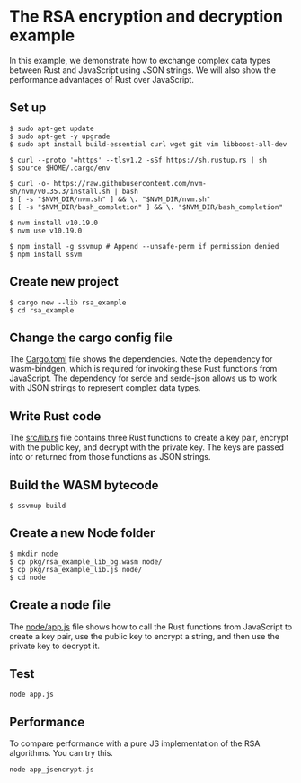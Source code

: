 # The RSA encryption and decryption example

In this example, we demonstrate how to exchange complex data types between Rust and JavaScript using JSON strings. We will also show the performance advantages of Rust over JavaScript.

## Set up

```
$ sudo apt-get update
$ sudo apt-get -y upgrade
$ sudo apt install build-essential curl wget git vim libboost-all-dev

$ curl --proto '=https' --tlsv1.2 -sSf https://sh.rustup.rs | sh
$ source $HOME/.cargo/env

$ curl -o- https://raw.githubusercontent.com/nvm-sh/nvm/v0.35.3/install.sh | bash
$ [ -s "$NVM_DIR/nvm.sh" ] && \. "$NVM_DIR/nvm.sh"
$ [ -s "$NVM_DIR/bash_completion" ] && \. "$NVM_DIR/bash_completion"

$ nvm install v10.19.0
$ nvm use v10.19.0

$ npm install -g ssvmup # Append --unsafe-perm if permission denied
$ npm install ssvm
```

## Create new project

```
$ cargo new --lib rsa_example
$ cd rsa_example
```

## Change the cargo config file

The [Cargo.toml](Cargo.toml) file shows the dependencies. Note the dependency for wasm-bindgen, which is required for invoking these Rust functions from JavaScript. The dependency for serde and serde-json allows us to work with JSON strings to represent complex data types.

## Write Rust code

The [src/lib.rs](src/lib.rs) file contains three Rust functions to create a key pair, encrypt with the public key, and decrypt with the private key. The keys are passed into or returned from those functions as JSON strings.

## Build the WASM bytecode

```
$ ssvmup build
```

## Create a new Node folder

```
$ mkdir node
$ cp pkg/rsa_example_lib_bg.wasm node/
$ cp pkg/rsa_example_lib.js node/
$ cd node
```

## Create a node file

The [node/app.js](node/app.js) file shows how to call the Rust functions from JavaScript to create a key pair, use the public key to encrypt a string, and then use the private key to decrypt it.

## Test

```
node app.js
```

## Performance

To compare performance with a pure JS implementation of the RSA algorithms. You can try this.

```
node app_jsencrypt.js
```
